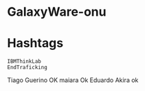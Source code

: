 # GalaxyWare-onu
# Hashtags
	IBMThinkLab
	EndTraficking

Tiago Guerino OK
maiara Ok
Eduardo Akira ok
